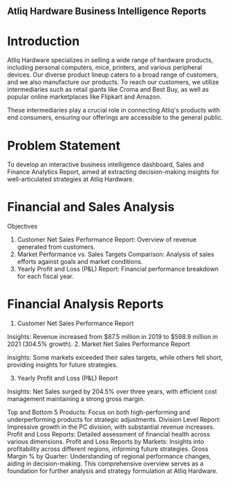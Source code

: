 ## Atliq Hardware Business Intelligence Reports

# Introduction
Atliq Hardware specializes in selling a wide range of hardware products, including personal computers, mice, printers, and various peripheral devices. Our diverse product lineup caters to a broad range of customers, and we also manufacture our products. To reach our customers, we utilize intermediaries such as retail giants like Croma and Best Buy, as well as popular online marketplaces like Flipkart and Amazon.

These intermediaries play a crucial role in connecting Atliq's products with end consumers, ensuring our offerings are accessible to the general public.

# Problem Statement
To develop an interactive business intelligence dashboard, Sales and Finance Analytics Report, aimed at extracting decision-making insights for well-articulated strategies at Atliq Hardware.

# Financial and Sales Analysis
Objectives
1. Customer Net Sales Performance Report: Overview of revenue generated from customers.
2. Market Performance vs. Sales Targets Comparison: Analysis of sales efforts against goals and market conditions.
3. Yearly Profit and Loss (P&L) Report: Financial performance breakdown for each fiscal year.

# Financial Analysis Reports
1. Customer Net Sales Performance Report

Insights: Revenue increased from $87.5 million in 2019 to $598.9 million in 2021 (304.5% growth).
2. Market Net Sales Performance Report

Insights: Some markets exceeded their sales targets, while others fell short, providing insights for future strategies.

3. Yearly Profit and Loss (P&L) Report

Insights: Net Sales surged by 204.5% over three years, with efficient cost management maintaining a strong gross margin.


Top and Bottom 5 Products: Focus on both high-performing and underperforming products for strategic adjustments.
Division Level Report: Impressive growth in the PC division, with substantial revenue increases.
Profit and Loss Reports: Detailed assessment of financial health across various dimensions.
Profit and Loss Reports by Markets: Insights into profitability across different regions, informing future strategies.
Gross Margin % by Quarter: Understanding of regional performance changes, aiding in decision-making.
This comprehensive overview serves as a foundation for further analysis and strategy formulation at Atliq Hardware.
